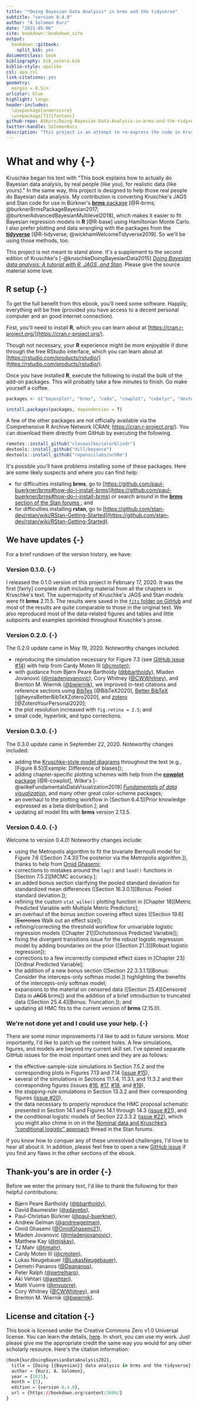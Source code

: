 ```yaml
--- 
title: "*Doing Bayesian Data Analysis* in brms and the tidyverse"
subtitle: "version 0.4.0"
author: "A Solomon Kurz"
date: "2021-05-06"
site: bookdown::bookdown_site
output: 
  bookdown::gitbook:
    split_bib: yes
documentclass: book
bibliography: bib_zotero.bib
biblio-style: apalike
csl: apa.csl
link-citations: yes
geometry:
  margin = 0.5in
urlcolor: blue
highlight: tango
header-includes:
  \usepackage{underscore}
  \usepackage[T1]{fontenc}
github-repo: ASKurz/Doing-Bayesian-Data-Analysis-in-brms-and-the-tidyverse
twitter-handle: SolomonKurz
description: "This project is an attempt to re-express the code in Kruschke's (2015) textbook. His models are re-fit in brms, plots are redone with ggplot2, and the general data wrangling code predominantly follows the tidyverse style."
---
```


# What and why {-}

Kruschke began his text with "This book explains how to actually do Bayesian data analysis, by real people (like you), for realistic data (like yours)." In the same way, this project is designed to help those real people do Bayesian data analysis. My contribution is converting Kruschke's JAGS and Stan code for use in Bürkner's [**brms** package](https://github.com/paul-buerkner/brms) [@R-brms; @burknerBrmsPackageBayesian2017; @burknerAdvancedBayesianMultilevel2018], which makes it easier to fit Bayesian regression models in **R** [@R-base] using Hamiltonian Monte Carlo. I also prefer plotting and data wrangling with the packages from the [**tidyverse**](http://style.tidyverse.org) [@R-tidyverse; @wickhamWelcomeTidyverse2019]. So we'll be using those methods, too.

This project is not meant to stand alone. It's a supplement to the second edition of Kruschke's [-@kruschkeDoingBayesianData2015] [*Doing Bayesian data analysis: A tutorial with R, JAGS, and Stan*](https://sites.google.com/site/doingbayesiandataanalysis/). Please give the source material some love.

## **R** setup {-}

To get the full benefit from this ebook, you'll need some software. Happily, everything will be free (provided you have access to a decent personal computer and an good internet connection).

First, you'll need to install **R**, which you can learn about at [https://cran.r-project.org/](https://cran.r-project.org/).

Though not necessary, your **R** experience might be more enjoyable if done through the free RStudio interface, which you can learn about at [https://rstudio.com/products/rstudio/](https://rstudio.com/products/rstudio/).

Once you have installed **R**, execute the following to install the bulk of the add-on packages. This will probably take a few minutes to finish. Go make yourself a coffee.


```r
packages <- c("bayesplot", "brms", "coda", "cowplot", "cubelyr", "devtools", "fishualize", "GGally", "ggdist", "ggExtra", "ggforce", "ggmcmc", "ggridges", "ggthemes", "janitor", "lisa", "loo", "palettetown", "patchwork", "psych", "remotes", "rstan", "santoku", "scico", "tidybayes", "tidyverse")

install.packages(packages, dependencies = T)
```

A few of the other packages are not officially available via the Comprehensive R Archive Network (CRAN; https://cran.r-project.org/). You can download them directly from GitHub by executing the following.


```r
remotes::install_github("clauswilke/colorblindr")
devtools::install_github("dill/beyonce")
devtools::install_github("ropenscilabs/ochRe")
```

It's possible you'll have problems installing some of these packages. Here are some likely suspects and where you can find help:

* for difficulties installing **brms**, go to [https://github.com/paul-buerkner/brms#how-do-i-install-brms](https://github.com/paul-buerkner/brms#how-do-i-install-brms) or search around in the [**brms** section of the Stan forums ](https://discourse.mc-stan.org/c/interfaces/brms/36); and
* for difficulties installing **rstan**, go to [https://github.com/stan-dev/rstan/wiki/RStan-Getting-Started](https://github.com/stan-dev/rstan/wiki/RStan-Getting-Started).

## We have updates {-}

For a brief rundown of the version history, we have:

### Version 0.1.0. {-}

I released the 0.1.0 version of this project in February 17, 2020. It was the first [fairly] complete draft including material from all the chapters in Kruschke's text. The supermajority of Kruschke's JAGS and Stan models were fit **brms** 2.11.5. The results were saved in the [`fits` folder on GitHub](https://github.com/ASKurz/Doing-Bayesian-Data-Analysis-in-brms-and-the-tidyverse/tree/master/fits) and most of the results are quite comparable to those in the original text. We also reproduced most of the data-related figures and tables and little subpoints and examples sprinkled throughout Kruschke's prose.

### Version 0.2.0. {-}

The 0.2.0 update came in May 19, 2020. Noteworthy changes included:

* reproducing the simulation necessary for Figure 7.3 (see [GitHub issue #14](https://github.com/ASKurz/Doing-Bayesian-Data-Analysis-in-brms-and-the-tidyverse/issues/14)) with help from Cardy Moten III ([\@cmoten](https://github.com/cmoten));
* with guidance from Bjørn Peare Bartholdy ([\@bbartholdy](https://github.com/bbartholdy)), Mladen Jovanović ([\@mladenjovanovic](https://github.com/mladenjovanovic)), Cory Whitney ([\@CWWhitney](https://github.com/CWWhitney)), and Brenton M. Wiernik ([\@bwiernik](https://github.com/bwiernik)), we improved in-text citations and reference sections using [BibTex](http://www.bibtex.org/) [@BibTeX2020], [Better BibTeX](https://github.com/retorquere/zotero-better-bibtex) [@heynsBetterBibTeXZotero2020], and [zotero](https://www.zotero.org/) [@ZoteroYourPersonal2020];
* the plot resolution increased with `fig.retina = 2.5`; and
* small code, hyperlink, and typo corrections.

### Version 0.3.0. {-}

The 0.3.0 update came in September 22, 2020. Noteworthy changes included:

* adding the [Kruschke-style model diagrams](https://solomonkurz.netlify.app/post/make-model-diagrams-kruschke-style/) throughout the text (e.g., [Figure 8.5][Example: Difference of biases]);
* adding chapter-specific plotting schemes with help from the [**cowplot** package](https://wilkelab.org/cowplot) [@R-cowplot], Wilke's [-@wilkeFundamentalsDataVisualization2019] [*Fundamentals of data visualization*](https://clauswilke.com/dataviz/), and many other great color-scheme packages; 
* an overhaul to the plotting workflow in [Section 6.4.1][Prior knowledge expressed as a beta distribution.]; and
* updating all model fits with **brms** version 2.13.5.

### Version 0.4.0. {-}

Welcome to version 0.4.0! Noteworthy changes include:

* using the Metropolis algorithm to fit the bivariate Bernoulli model for Figure 7.6 ([Section 7.4.3][The posterior via the Metropolis algorithm.]), thanks to help from [Omid Ghasemi](https://github.com/OmidGhasemi21);
* corrections to mistakes around the `lag()` and `lead()` functions in [Section 7.5.2][MCMC accuracy.];
* an added bonus section clarifying the pooled standard deviation for standardized mean differences ([Section 16.3.0.1][Bonus: Pooled standard deviation.]);
* refining the custom `stat_wilke()` plotting function in [Chapter 18][Metric Predicted Variable with Multiple Metric Predictors];
* an overhaul of the bonus section covering effect sizes ([Section 19.6][~~Exercises~~ Walk out an effect size]);
* refining/correcting the threshold workflow for univariable logistic regression models ([Chapter 21][Dichotomous Predicted Variable]);
* fixing the divergent transitions issue for the robust logistic regression model by adding boundaries on the prior ([Section 21.3][Robust logistic regression]);
* corrections to a few incorrectly computed effect sizes in [Chapter 23][Ordinal Predicted Variable];
* the addition of a new bonus section ([Section 22.3.3.1.1][Bonus: Consider the interceps-only softmax model.]) highlighting the benefits of the intercepts-only softmax model;
* expansions to the material on censored data ([Section 25.4][Censored Data in ~~JAGS~~ brms]) and the addition of a brief introduction to truncated data ([Section 25.4.4][Bonus: Truncation.]); and
* updating all HMC fits to the current version of **brms** (2.15.0).

### We're not done yet and I could use your help. {-}

There are some minor improvements I'd like to add in future versions. Most importantly, I'd like to patch up the content holes. A few simulations, figures, and models are beyond my current skill set. I've opened separate GitHub issues for the most important ones and they are as follows:

* the effective-sample-size simulations in Section 7.5.2 and the corresponding plots in Figures 7.13 and 7.14 ([issue #15](https://github.com/ASKurz/Doing-Bayesian-Data-Analysis-in-brms-and-the-tidyverse/issues/15)),
* several of the simulations in Sections 11.1.4, 11.3.1, and 11.3.2 and their corresponding figures (issues [#16](https://github.com/ASKurz/Doing-Bayesian-Data-Analysis-in-brms-and-the-tidyverse/issues/16), [#17](https://github.com/ASKurz/Doing-Bayesian-Data-Analysis-in-brms-and-the-tidyverse/issues/17), [#18](https://github.com/ASKurz/Doing-Bayesian-Data-Analysis-in-brms-and-the-tidyverse/issues/18), and [#19](https://github.com/ASKurz/Doing-Bayesian-Data-Analysis-in-brms-and-the-tidyverse/issues/19)),
* the stopping-rule simulations in Section 13.3.2 and their corresponding figures ([issue #20](https://github.com/ASKurz/Doing-Bayesian-Data-Analysis-in-brms-and-the-tidyverse/issues/20)),
* the data necessary to properly reproduce the HMC proposal schematic presented in Section 14.1 and Figures 14.1 through 14.3 ([issue #21](https://github.com/ASKurz/Doing-Bayesian-Data-Analysis-in-brms-and-the-tidyverse/issues/21)), and
* the conditional logistic models of Section 22.3.3.2 ([issue #22](https://github.com/ASKurz/Doing-Bayesian-Data-Analysis-in-brms-and-the-tidyverse/issues/22)), which you might also chime in on in the [Nominal data and Kruschke’s “conditional logistic” approach](https://discourse.mc-stan.org/t/nominal-data-and-kruschkes-conditional-logistic-approach/21433) thread in the Stan forums.

If you know how to conquer any of these unresolved challenges, I'd love to hear all about it. In addition, please feel free to open a new [GitHub issue](https://github.com/ASKurz/Doing-Bayesian-Data-Analysis-in-brms-and-the-tidyverse/issues) if you find any flaws in the other sections of the ebook.

## Thank-you's are in order {-}

Before we enter the primary text, I'd like to thank the following for their helpful contributions:

* Bjørn Peare Bartholdy ([\@bbartholdy](https://github.com/bbartholdy)),
* David Baumeister ([\@xdavebx](https://github.com/xdavebx)),
* Paul-Christian Bürkner ([\@paul-buerkner](https://github.com/paul-buerkner)),
* Andrew Gelman ([\@andrewgelman](https://github.com/andrewgelman)),
* Omid Ghasemi ([\@OmidGhasemi21](https://github.com/OmidGhasemi21)),
* Mladen Jovanović ([\@mladenjovanovic](https://github.com/mladenjovanovic)),
* Matthew Kay ([\@mjskay](https://github.com/mjskay)),
* TJ Mahr ([\@tjmahr](https://github.com/tjmahr)),
* Cardy Moten III ([\@cmoten](https://github.com/cmoten)),
* Lukas Neugebauer ([\@LukasNeugebauer](https://github.com/LukasNeugebauer)),
* Demetri Pananos ([\@Dpananos](https://github.com/dpananos)),
* Peter Ralph ([\@petrelharp](https://github.com/petrelharp)),
* Aki Vehtari ([\@avehtari](https://github.com/avehtari)),
* Matti Vuorre ([\@mvuorre](https://github.com/mvuorre)),
* Cory Whitney ([\@CWWhitney](https://github.com/CWWhitney)), and
* Brenton M. Wiernik ([\@bwiernik](https://github.com/bwiernik)).

## License and citation {-}

This book is licensed under the Creative Commons Zero v1.0 Universal license. You can learn the details, [here](https://github.com/ASKurz/Applied-Longitudinal-Data-Analysis-with-brms-and-the-tidyverse/blob/master/LICENSE). In short, you can use my work. Just please give me the appropriate credit the same way you would for any other scholarly resource. Here's the citation information:


```r
@book{kurzDoingBayesianDataAnalysis2021,
  title = {Doing {{Bayesian}} data analysis in brms and the tidyverse},
  author = {Kurz, A. Solomon},
  year = {2021},
  month = {5},
  edition = {version 0.4.0},
  url = {https://bookdown.org/content/3686/}
}
```

